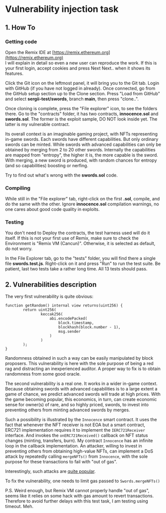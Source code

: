 # Vulnerability injection task
## 1. How To
### Getting code
Open the Remix IDE at [https://remix.ethereum.org](https://remix.ethereum.org)  
I will explain in detail so even a new user can reproduce the work. If this is your first login, accept cookies and press Next Next.. when it shows its features.  

Click the Git icon on the leftmost panel, it will bring you to the Git tab. Login with GitHub (if you have not logged in already). Once connected, go from the GitHub setup section up to the Clone section. 
Press "Load from GitHub" and select **sergii-test/swords**, branch **main**, then press "clone..".  

Once cloning is complete, press the "File explorer" icon, to see the folders there. Go to the "contracts" folder, it has two contracts, **innocence.sol** and **swords.sol**. The former is the exploit sample, DO NOT look inside yet. 
The latter is my vulnerable contract.  

Its overall context is an imaginable gaming project, with NFTs representing in-game swords. Each swords have different capabilities. But only ordinary swords can be minted. 
While swords with advanced capabilities can only be obtained by merging from 2 to 20 other swords. 
Internally the capabilities are mapped from "entropy", the higher it is, the more capable is the sword. With merging, a new sword is produced, with random chances for entropy (and so capabilities) boosting or nerfing.

Try to find out what's wrong with the **swords.sol** code.  

### Compiling
While still in the "File explorer" tab, right-click on the first **.sol**, compile, and do the same with the other.
Ignore **innocence.sol** compilation warnings, no one cares about good code quality in exploits.

### Testing
You don't need to Deploy the contracts, the test harness used will do it itself. If this is not your first use of Remix, make sure to check the Environment is "Remix VM (Cancun)". Otherwise, it is selected as default, do not worry.  

In the File Explorer tab, go to the "tests" folder, you will find there a single file **swords.test.js**. Right-click on it and press "Run" to run the test suite. Be patient, last two tests take a rather long time. All 13 tests should pass.

## 2. Vulnerabilities description

The very first vulnerability is quite obvious:
```
function getRandom() internal view returns(uint256) {
        return uint256(
                keccak256(
                    abi.encodePacked(
                        block.timestamp,
                        blockhash(block.number - 1),
                        msg.sender
                    )   
                )
        );
}
```
Randomness obtained in such a way can be easily manipulated by block proposers. This vulnerability is here with the sole purpose of being a red rag and distracting an inexperienced auditor. A proper way to fix is to obtain randomness from some good oracle.

The second vulnerability is a real one. It works in a wider in-game context. Because obtaining swords with advanced capabilities is to a large extent a game of chance, we predict advanced swords will trade at high prices. 
With the game becoming popular, this economics, in turn, can create economic sense for owner(s) of rare, and so highly priced, swords, to invest into preventing others from minting advanced swords by merges.

Such a possibility is illustrated by the `Innocence` smart contract. It uses the fact that whenever the NFT receiver is not EOA but a smart contract, ERC721 implementation requires it to implement the `IERC721Receiver` interface. 
And invokes the `onERC721Received()` callback on NFT status changes (minting, transfers, burn). My contract `Innocence` has an infinite loop in the callback implementation. 
An attacker, willing to invest in preventing others from obtaining high-value NFTs, can implement a DoS attack by repeatedly calling `mergeNFTs()` from `Innocence`, with the sole purpose for these transactions to fail with "out of gas".

Interestingly, such attacks are [quite popular](https://owasp.org/www-project-smart-contract-top-10/).

To fix the vulnerability, one needs to limit gas passed to `Swords.mergeNFTs()`

P.S. Weird enough, but Remix VM cannot properly handle "out of gas", seems like it relies on some hack with gas amount to revert transactions. Therefore to avoid further delays with this test task, I am testing using timeout. Meh.
